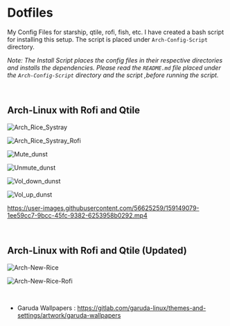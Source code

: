 # Dotfiles
My Config Files for starship, qtile, rofi, fish, etc. I have created a bash script for installing this setup. The script is placed under ```Arch-Config-Script``` directory.

*Note: The Install Script places the config files in their respective directories and installs the dependencies. Please read the ```README.md``` file placed under the ```Arch-Config-Script``` directory and the script ,before running the script.*

<br />

## Arch-Linux with Rofi and Qtile

![Arch_Rice_Systray](https://user-images.githubusercontent.com/56625259/158530348-1731d299-dafb-4dce-a1cd-5b64af39ea63.png)

![Arch_Rice_Systray_Rofi](https://user-images.githubusercontent.com/56625259/158530407-ce4b8163-0afd-4725-b518-ce2e88a887b5.png)

![Mute_dunst](https://user-images.githubusercontent.com/56625259/158999869-5ec4e180-543d-438a-a110-277b8b4024a9.png)

![Unmute_dunst](https://user-images.githubusercontent.com/56625259/158999877-c758ae92-5ef6-40a9-a787-3a580a4c6ebd.png)

![Vol_down_dunst](https://user-images.githubusercontent.com/56625259/159000138-8341a030-af0d-493a-9603-ad52b11b956e.png)

![Vol_up_dunst](https://user-images.githubusercontent.com/56625259/158999919-361b7049-89a5-4a17-803e-11a5705da830.png)

https://user-images.githubusercontent.com/56625259/159149079-1ee59cc7-9bcc-45fc-9382-6253958b0292.mp4

<br />

## Arch-Linux with Rofi and Qtile (Updated)

![Arch-New-Rice](https://user-images.githubusercontent.com/56625259/160415761-2fb4e1ce-696e-40f4-863c-8396f7aa10cb.png)

![Arch-New-Rice-Rofi](https://user-images.githubusercontent.com/56625259/160415798-246dc4a8-0fd9-481b-99df-b772ca45be38.png)

<br />

- Garuda Wallpapers : https://gitlab.com/garuda-linux/themes-and-settings/artwork/garuda-wallpapers
